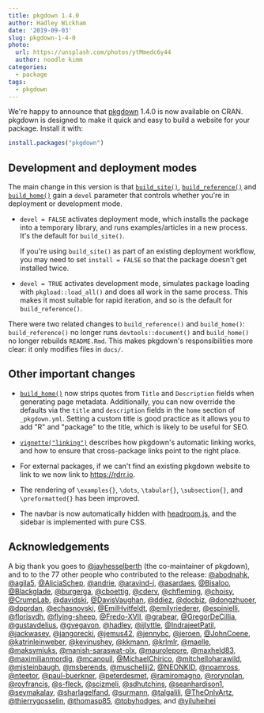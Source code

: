 ```yaml
---
title: pkgdown 1.4.0
author: Hadley Wickham
date: '2019-09-03'
slug: pkgdown-1-4-0
photo:
  url: https://unsplash.com/photos/ytMmedc6y44
  author: noodle kimm
categories:
  - package
tags:
  - pkgdown
---
```


We're happy to announce that [pkgdown](https://pkgdown.r-lib.org/) 1.4.0 is now
available on CRAN. pkgdown is designed to make it quick and easy to build a
website for your package. Install it with:


```r
install.packages("pkgdown")
```

## Development and deployment modes

The main change in this version is that [`build_site()`](https://pkgdown.r-lib.org/reference/build_site.html), [`build_reference()`](https://pkgdown.r-lib.org/reference/build_reference.html) and  [`build_home()`](https://pkgdown.r-lib.org/reference/build_home.html) gain a `devel` parameter that controls whether you're in deployment or development mode. 

*  `devel = FALSE` activates deployment mode, which installs the package into a 
    temporary library, and runs examples/articles in a new process. It's the
    default for `build_site()`. 
  
    If you're using `build_site()` as part of an existing deployment workflow, 
    you may need to set `install = FALSE` so that the package doesn't get 
    installed twice.

*   `devel = TRUE` activates development mode, simulates package loading with
    `pkgload::load_all()` and does all work in the same process. This makes it
    most suitable for rapid iteration, and so is the default for 
    `build_reference()`. 
  
There were two related changes to `build_reference()` and `build_home()`: `build_reference()` no longer runs `devtools::document()` and `build_home()` no longer rebuilds `README.Rmd`.  This makes pkgdown's responsibilities more clear: it only modifies files in `docs/`.

## Other important changes

* [`build_home()`](https://pkgdown.r-lib.org/reference/build_home.html) now 
  strips quotes from `Title` and `Description` fields when generating page 
  metadata. Additionally, you can now override the defaults via the `title` 
  and `description` fields in the `home` section of `_pkgdown.yml`. Setting a 
  custom title is good practice as it allows you to add "R" and "package" to 
  the title, which is likely to be useful for SEO.

* [`vignette("linking")`](https://pkgdown.r-lib.org/articles/linking.html) 
  describes how pkgdown's automatic linking works, and how to ensure that
  cross-package links point to the right place. 
  
* For external packages, if we can't find an existing pkgdown website to link
  to we now link to <https://rdrr.io>.

* The rendering of `\examples{}`, `\dots`, `\tabular{}`, `\subsection{}`,
  and `\preformatted{}` has been improved.

* The navbar is now automatically hidden with 
  [headroom.js](https://wicky.nillia.ms/headroom.js/), and the sidebar
  is implemented with pure CSS.

## Acknowledgements

A big thank you goes to [&#x0040;jayhesselberth](https://github.com/jayhesselberth) (the co-maintainer of pkgdown), and to to the 77 other people who contributed to the release:
[&#x0040;abodnahk](https://github.com/abodnahk), [&#x0040;agila5](https://github.com/agila5), [&#x0040;AliciaSchep](https://github.com/AliciaSchep), [&#x0040;andrie](https://github.com/andrie), [&#x0040;aravind-j](https://github.com/aravind-j), [&#x0040;asardaes](https://github.com/asardaes), [&#x0040;Bisaloo](https://github.com/Bisaloo), [&#x0040;Blackglade](https://github.com/Blackglade), [&#x0040;burgerga](https://github.com/burgerga), [&#x0040;cboettig](https://github.com/cboettig), [&#x0040;cderv](https://github.com/cderv), [&#x0040;chfleming](https://github.com/chfleming), [&#x0040;choisy](https://github.com/choisy), [&#x0040;CrumpLab](https://github.com/CrumpLab), [&#x0040;davidski](https://github.com/davidski), [&#x0040;DavisVaughan](https://github.com/DavisVaughan), [&#x0040;ddiez](https://github.com/ddiez), [&#x0040;docbiz](https://github.com/docbiz), [&#x0040;dongzhuoer](https://github.com/dongzhuoer), [&#x0040;dpprdan](https://github.com/dpprdan), [&#x0040;echasnovski](https://github.com/echasnovski), [&#x0040;EmilHvitfeldt](https://github.com/EmilHvitfeldt), [&#x0040;emilyriederer](https://github.com/emilyriederer), [&#x0040;espinielli](https://github.com/espinielli), [&#x0040;florisvdh](https://github.com/florisvdh), [&#x0040;flying-sheep](https://github.com/flying-sheep), [&#x0040;Fredo-XVII](https://github.com/Fredo-XVII), [&#x0040;grabear](https://github.com/grabear), [&#x0040;GregorDeCillia](https://github.com/GregorDeCillia), [&#x0040;gustavdelius](https://github.com/gustavdelius), [&#x0040;gvegayon](https://github.com/gvegayon), [&#x0040;hadley](https://github.com/hadley), [&#x0040;ijlyttle](https://github.com/ijlyttle), [&#x0040;IndrajeetPatil](https://github.com/IndrajeetPatil), [&#x0040;jackwasey](https://github.com/jackwasey), [&#x0040;jangorecki](https://github.com/jangorecki), [&#x0040;jemus42](https://github.com/jemus42), [&#x0040;jennybc](https://github.com/jennybc), [&#x0040;jeroen](https://github.com/jeroen), [&#x0040;JohnCoene](https://github.com/JohnCoene), [&#x0040;katrinleinweber](https://github.com/katrinleinweber), [&#x0040;kevinushey](https://github.com/kevinushey), [&#x0040;kkmann](https://github.com/kkmann), [&#x0040;krlmlr](https://github.com/krlmlr), [&#x0040;maelle](https://github.com/maelle), [&#x0040;maksymiuks](https://github.com/maksymiuks), [&#x0040;manish-saraswat-olx](https://github.com/manish-saraswat-olx), [&#x0040;maurolepore](https://github.com/maurolepore), [&#x0040;maxheld83](https://github.com/maxheld83), [&#x0040;maximilianmordig](https://github.com/maximilianmordig), [&#x0040;mcanouil](https://github.com/mcanouil), [&#x0040;MichaelChirico](https://github.com/MichaelChirico), [&#x0040;mitchelloharawild](https://github.com/mitchelloharawild), [&#x0040;mjsteinbaugh](https://github.com/mjsteinbaugh), [&#x0040;msberends](https://github.com/msberends), [&#x0040;muschellij2](https://github.com/muschellij2), [&#x0040;NEONKID](https://github.com/NEONKID), [&#x0040;noamross](https://github.com/noamross), [&#x0040;nteetor](https://github.com/nteetor), [&#x0040;paul-buerkner](https://github.com/paul-buerkner), [&#x0040;peterdesmet](https://github.com/peterdesmet), [&#x0040;ramiromagno](https://github.com/ramiromagno), [&#x0040;rorynolan](https://github.com/rorynolan), [&#x0040;royfrancis](https://github.com/royfrancis), [&#x0040;s-fleck](https://github.com/s-fleck), [&#x0040;scizmeli](https://github.com/scizmeli), [&#x0040;sdhutchins](https://github.com/sdhutchins), [&#x0040;seanhardison1](https://github.com/seanhardison1), [&#x0040;seymakalay](https://github.com/seymakalay), [&#x0040;sharlagelfand](https://github.com/sharlagelfand), [&#x0040;surmann](https://github.com/surmann), [&#x0040;talgalili](https://github.com/talgalili), [&#x0040;TheOnlyArtz](https://github.com/TheOnlyArtz), [&#x0040;thierrygosselin](https://github.com/thierrygosselin), [&#x0040;thomasp85](https://github.com/thomasp85), [&#x0040;tobyhodges](https://github.com/tobyhodges), and [&#x0040;yiluheihei](https://github.com/yiluheihei)
